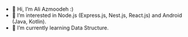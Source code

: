 * 👋 Hi, I’m Ali Azmoodeh :)
* 👀 I’m interested in Node.js (Express.js, Nest.js, React.js) and Android (Java, Kotlin).
* 🌱 I’m currently learning Data Structure.
